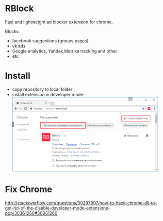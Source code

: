 # RBlock 
Fast and  lightweight ad blocker extension for chrome.

Blocks:
* facebook suggestions (groups,pages)
* vk ads
* Google analytics, Yandex.Metrika tracking and other
* etc

# Install

* copy repository to local folder
* install extension in developer mode
![Install extension](https://github.com/rustamspl/rblock/blob/master/install/screen.png)

# Fix Chrome
http://stackoverflow.com/questions/30287907/how-to-hack-chrome-dll-to-get-rid-of-the-disable-developer-mode-extensions-pop/30361260#30361260

